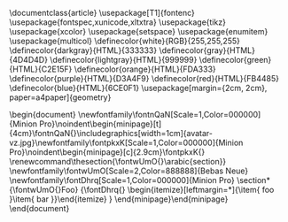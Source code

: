 
\documentclass{article}
\usepackage[T1]{fontenc}
\usepackage{fontspec,xunicode,xltxtra}
\usepackage{tikz}
\usepackage{xcolor}
\usepackage{setspace}
\usepackage{enumitem}
\usepackage{multicol}
\definecolor{white}{RGB}{255,255,255}
\definecolor{darkgray}{HTML}{333333}
\definecolor{gray}{HTML}{4D4D4D}
\definecolor{lightgray}{HTML}{999999}
\definecolor{green}{HTML}{C2E15F}
\definecolor{orange}{HTML}{FDA333}
\definecolor{purple}{HTML}{D3A4F9}
\definecolor{red}{HTML}{FB4485}
\definecolor{blue}{HTML}{6CE0F1}
\usepackage[margin={2cm, 2cm}, paper=a4paper]{geometry}

\begin{document}
\newfontfamily\fontnQaN[Scale=1,Color=000000]{Minion Pro}\noindent\begin{minipage}[t]{4cm}\fontnQaN{}\includegraphics[width=1cm]{avatar-vz.jpg}\newfontfamily\fontpkxK[Scale=1,Color=000000]{Minion Pro}\noindent\begin{minipage}[c]{2.9cm}\fontpkxK{}
\renewcommand\thesection{\fontwUmO{}\arabic{section}}
\newfontfamily\fontwUmO[Scale=2,Color=888888]{Bebas Neue}
\newfontfamily\fontDhrq[Scale=1,Color=000000]{Minion Pro}
\section*{\fontwUmO{}Foo}
{\fontDhrq{}
\begin{itemize}[leftmargin=*]{\item{ foo }\item{ bar }}\end{itemize}
}
\end{minipage}\end{minipage}
\end{document}

